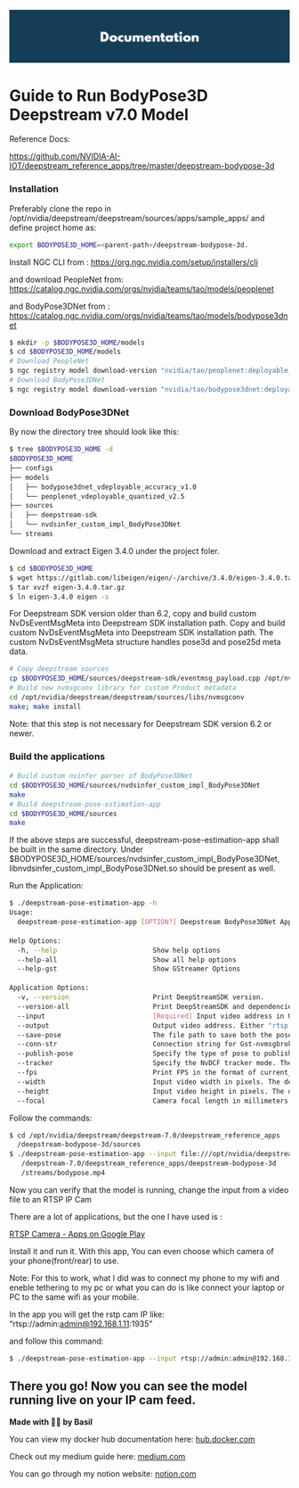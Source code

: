 <div align="center">
  <p>
    <a align="center" href="" target="_blank">
      <img
        width="850"
        src="https://github.com/myselfbasil/Guide-to-Run-BodyPose3D-Deepstream-v7.0-Model/blob/034c29c2a8cc384b64f4dc02c92df09527bdce0e/assets/header_img.png"
      >
    </a>
  </p>
</div>

# Guide to Run BodyPose3D Deepstream v7.0 Model

Reference Docs:

https://github.com/NVIDIA-AI-IOT/deepstream_reference_apps/tree/master/deepstream-bodypose-3d

### Installation

Preferably clone the repo in /opt/nvidia/deepstream/deepstream/sources/apps/sample_apps/ and define project home as:

```bash
export BODYPOSE3D_HOME=<parent-path>/deepstream-bodypose-3d.
```

Install NGC CLI from : https://org.ngc.nvidia.com/setup/installers/cli

 and download PeopleNet from: https://catalog.ngc.nvidia.com/orgs/nvidia/teams/tao/models/peoplenet

and BodyPose3DNet from : https://catalog.ngc.nvidia.com/orgs/nvidia/teams/tao/models/bodypose3dnet

```bash
$ mkdir -p $BODYPOSE3D_HOME/models
$ cd $BODYPOSE3D_HOME/models
# Download PeopleNet
$ ngc registry model download-version "nvidia/tao/peoplenet:deployable_quantized_v2.5"
# Download BodyPose3DNet
$ ngc registry model download-version "nvidia/tao/bodypose3dnet:deployable_accuracy_v1.0"
```

### Download BodyPose3DNet

By now the directory tree should look like this:

```bash
$ tree $BODYPOSE3D_HOME -d
$BODYPOSE3D_HOME
├── configs
├── models
│   ├── bodypose3dnet_vdeployable_accuracy_v1.0
│   └── peoplenet_vdeployable_quantized_v2.5
├── sources
│   ├── deepstream-sdk
│   └── nvdsinfer_custom_impl_BodyPose3DNet
└── streams
```

Download and extract Eigen 3.4.0 under the project foler.

```bash
$ cd $BODYPOSE3D_HOME
$ wget https://gitlab.com/libeigen/eigen/-/archive/3.4.0/eigen-3.4.0.tar.gz
$ tar xvzf eigen-3.4.0.tar.gz
$ ln eigen-3.4.0 eigen -s
```

For Deepstream SDK version older than 6.2, copy and build custom NvDsEventMsgMeta into Deepstream SDK installation path. Copy and build custom NvDsEventMsgMeta into Deepstream SDK installation path. The custom NvDsEventMsgMeta structure handles pose3d and pose25d meta data.

```bash
# Copy deepstream sources
cp $BODYPOSE3D_HOME/sources/deepstream-sdk/eventmsg_payload.cpp /opt/nvidia/deepstream/deepstream/sources/libs/nvmsgconv/deepstream_schema
# Build new nvmsgconv library for custom Product metadata
cd /opt/nvidia/deepstream/deepstream/sources/libs/nvmsgconv
make; make install
```

Note: that this step is not necessary for Deepstream SDK version 6.2 or newer.

### Build the applications

```bash
# Build custom nvinfer parser of BodyPose3DNet
cd $BODYPOSE3D_HOME/sources/nvdsinfer_custom_impl_BodyPose3DNet
make
# Build deepstream-pose-estimation-app
cd $BODYPOSE3D_HOME/sources
make
```

If the above steps are successful, deepstream-pose-estimation-app shall be built in the same directory. Under $BODYPOSE3D_HOME/sources/nvdsinfer_custom_impl_BodyPose3DNet, libnvdsinfer_custom_impl_BodyPose3DNet.so should be present as well.

Run the Application:

```bash
$ ./deepstream-pose-estimation-app -h
Usage:
  deepstream-pose-estimation-app [OPTION?] Deepstream BodyPose3DNet App

Help Options:
  -h, --help                        Show help options
  --help-all                        Show all help options
  --help-gst                        Show GStreamer Options

Application Options:
  -v, --version                     Print DeepStreamSDK version.
  --version-all                     Print DeepStreamSDK and dependencies version.
  --input                           [Required] Input video address in URI format by starting with "rtsp://" or "file://".
  --output                          Output video address. Either "rtsp://" or a file path is acceptable. If the value is "rtsp://", then the result video is published at "rtsp://localhost:8554/ds-test".
  --save-pose                       The file path to save both the pose25d and the recovered pose3d in JSON format.
  --conn-str                        Connection string for Gst-nvmsgbroker, e.g. <ip address>;<port>;<topic>.
  --publish-pose                    Specify the type of pose to publish. Acceptable value is either "pose3d" or "pose25d". If not specified, both "pose3d" and "pose25d" are published to the message broker.
  --tracker                         Specify the NvDCF tracker mode. The acceptable value is either "accuracy" or "perf". The default value is "accuracy".
  --fps                             Print FPS in the format of current_fps (averaged_fps).
  --width                           Input video width in pixels. The default value is 1280.
  --height                          Input video height in pixels. The default value is 720.
  --focal                           Camera focal length in millimeters. The default value is 800.79041.
```

Follow the commands:

```bash
$ cd /opt/nvidia/deepstream/deepstream-7.0/deepstream_reference_apps
  /deepstream-bodypose-3d/sources
$ ./deepstream-pose-estimation-app --input file:///opt/nvidia/deepstream
   /deepstream-7.0/deepstream_reference_apps/deepstream-bodypose-3d
   /streams/bodypose.mp4
```

Now you can verify that the model is running, change the input from a video file to an RTSP IP Cam

 There are a lot of applications, but the one I have used is :

[RTSP Camera - Apps on Google Play](https://play.google.com/store/apps/details?id=video.surveillance.rtsp.camera)

Install it and run it. With this app, You can even choose which camera of your phone(front/rear) to use.

Note: For this to work, what I did was to connect my phone to my wifi and eneble tethering to my pc or what you can do is like connect your laptop or PC to the same wifi as your mobile.

In the app you will get the rstp cam IP like: “rtsp://admin:admin@192.168.1.11:1935”

and follow this command:

```bash
$ ./deepstream-pose-estimation-app --input rtsp://admin:admin@192.168.1.11:1935
```

There you go! Now you can see the model running live on your IP cam feed.
---

**Made with 🫶🏻 by Basil**

You can view my docker hub documentation here: [hub.docker.com](https://hub.docker.com/repository/docker/basilshaji32/deepstream-bodypose3d/general)

Check out my medium guide here: [medium.com](https://medium.com/@basilshaji32/guide-to-run-bodypose3d-deepstream-v7-0-model-abafad03860e)

You can go through my notion website: [notion.com](https://basilshaji.notion.site/Bounding-Box-Image-Augmentation-Using-the-Albumentations-Library-for-the-KITTI-Dataset-60ccfe6b93db42c581519ae5044c30f5?pvs=4)
